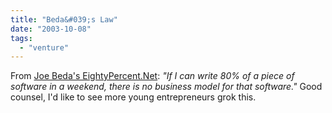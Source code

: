 ```yaml
---
title: "Beda&#039;s Law"
date: "2003-10-08"
tags: 
  - "venture"
---
```


From [Joe Beda's EightyPercent.Net](http://www.eightypercent.net/Archive/2003/10/04.html#a139 "Joe Beda's EightyPercent.Net"): _"If I can write 80% of a piece of software in a weekend, there is no business model for that software."_ Good counsel, I'd like to see more young entrepreneurs grok this.
